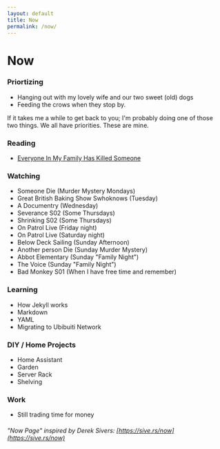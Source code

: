 ```yaml
---
layout: default
title: Now
permalink: /now/
---
```


# Now

### Priortizing
- Hanging out with my lovely wife and our two sweet (old) dogs
- Feeding the crows when they stop by.

If it takes me a while to get back to you; I'm probably doing one of those two things. We all have priorities. These are mine.


### Reading
- [Everyone In My Family Has Killed Someone](https://www.amazon.com/Everyone-Family-Has-Killed-Someone/dp/0063279037/ref=sr_1_1?sr=8-1)

### Watching

- Someone Die (Murder Mystery Mondays)
- Great British Baking Show Swhoknows (Tuesday)
- A Documentry (Wednesday)
- Severance S02 (Some Thursdays)
- Shrinking S02 (Some Thursdays)
- On Patrol Live (Friday night)
- On Patrol Live (Saturday night)
- Below Deck Sailing (Sunday Afternoon)
- Another person Die (Sunday Murder Mystery)
- Abbot Elementary (Sunday "Family Night")
- The Voice (Sunday "Family Night")
- Bad Monkey S01 (When I have free time and remember)

### Learning
- How Jekyll works
- Markdown
- YAML
- Migrating to Ubibuiti Network

### DIY / Home Projects

- Home Assistant
- Garden
- Server Rack
- Shelving


### Work
- Still trading time for money















###### "Now Page" inspired by Derek Sivers: [https://sive.rs/now](https://sive.rs/now)